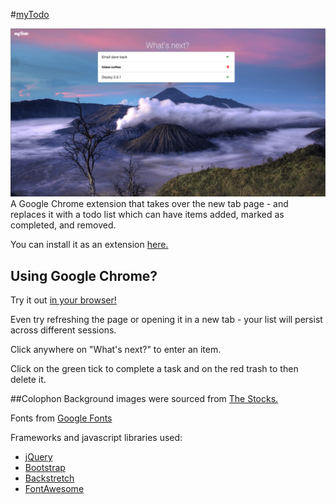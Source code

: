 #[myTodo](https://chrome.google.com/webstore/detail/mytodo/gljgcpcoddamhjlokabkcgkcnacicglh)

![todo-screen.png](todo-screen.png)
A Google Chrome extension that takes over the new tab page - and replaces it with a todo list which can have items added, marked as completed, and removed.

You can install it as an extension [here.](https://chrome.google.com/webstore/detail/mytodo/gljgcpcoddamhjlokabkcgkcnacicglh)

## Using Google Chrome?
Try it out [in your browser!](https://munrocape.github.io/todo-extension/src/todo.html)

Even try refreshing the page or opening it in a new tab - your list will persist across different sessions. 

Click anywhere on "What's next?" to enter an item. 

Click on the green tick to complete a task and on the red trash to then delete it. 

##Colophon
Background images were sourced from [The Stocks.](http://thestocks.im/)

Fonts from [Google Fonts](https://www.google.com/fonts)

Frameworks and javascript libraries used:
  - [jQuery](http://jquery.com/)
  - [Bootstrap](http://getbootstrap.com/)
  - [Backstretch](http://srobbin.com/jquery-plugins/backstretch/)
  - [FontAwesome](http://fortawesome.github.io/Font-Awesome/)
